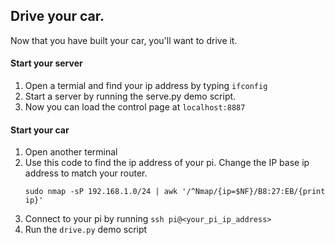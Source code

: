 ## Drive your car.

Now that you have built your car, you'll want to drive it. 

#### Start your server 
1. Open a termial and find your ip address by typing `ifconfig`
2. Start a server by running the serve.py demo script.
3. Now you can load the control page at `localhost:8887`

#### Start your car

1. Open another terminal
2. Use this code to find the ip address of your pi. Change the IP base ip address to match your router.
   	```
    sudo nmap -sP 192.168.1.0/24 | awk '/^Nmap/{ip=$NF}/B8:27:EB/{print ip}'
    ```
3. Connect to your pi by running `ssh pi@<your_pi_ip_address>`
4. Run the `drive.py` demo script
